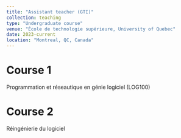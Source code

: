 ```yaml
---
title: "Assistant teacher (GTI)"
collection: teaching
type: "Undergraduate course"
venue: "École de technologie supérieure, University of Quebec"
date: 2023-current
location: "Montreal, QC, Canada"
---
```


Course 1
======
Programmation et réseautique en génie logiciel (LOG100)

Course 2
======
Réingénierie du logiciel
